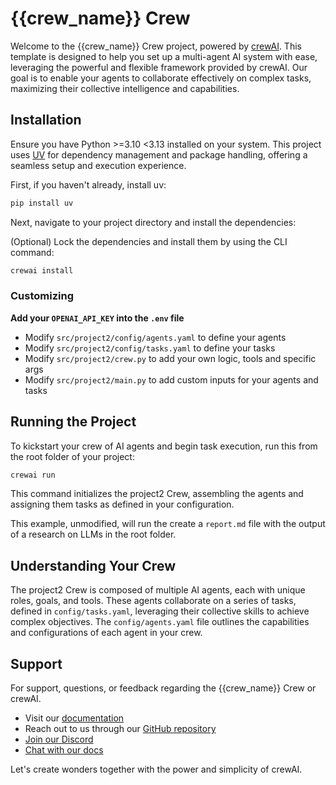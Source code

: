 # {{crew_name}} Crew

Welcome to the {{crew_name}} Crew project, powered by [crewAI](https://crewai.com). This template is designed to help you set up a multi-agent AI system with ease, leveraging the powerful and flexible framework provided by crewAI. Our goal is to enable your agents to collaborate effectively on complex tasks, maximizing their collective intelligence and capabilities.

## Installation

Ensure you have Python >=3.10 <3.13 installed on your system. This project uses [UV](https://docs.astral.sh/uv/) for dependency management and package handling, offering a seamless setup and execution experience.

First, if you haven't already, install uv:

```bash
pip install uv
```

Next, navigate to your project directory and install the dependencies:

(Optional) Lock the dependencies and install them by using the CLI command:
```bash
crewai install
```

### Customizing

**Add your `OPENAI_API_KEY` into the `.env` file**

- Modify `src/project2/config/agents.yaml` to define your agents
- Modify `src/project2/config/tasks.yaml` to define your tasks
- Modify `src/project2/crew.py` to add your own logic, tools and specific args
- Modify `src/project2/main.py` to add custom inputs for your agents and tasks

## Running the Project

To kickstart your crew of AI agents and begin task execution, run this from the root folder of your project:

```bash
crewai run
```

This command initializes the project2 Crew, assembling the agents and assigning them tasks as defined in your configuration.

This example, unmodified, will run the create a `report.md` file with the output of a research on LLMs in the root folder.

## Understanding Your Crew

The project2 Crew is composed of multiple AI agents, each with unique roles, goals, and tools. These agents collaborate on a series of tasks, defined in `config/tasks.yaml`, leveraging their collective skills to achieve complex objectives. The `config/agents.yaml` file outlines the capabilities and configurations of each agent in your crew.

## Support

For support, questions, or feedback regarding the {{crew_name}} Crew or crewAI.

- Visit our [documentation](https://docs.crewai.com)
- Reach out to us through our [GitHub repository](https://github.com/joaomdmoura/crewai)
- [Join our Discord](https://discord.com/invite/X4JWnZnxPb)
- [Chat with our docs](https://chatg.pt/DWjSBZn)

Let's create wonders together with the power and simplicity of crewAI.
